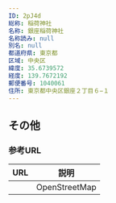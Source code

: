 ```yaml
---
ID: 2pJ4d
総称: 稲荷神社
名称: 銀座稲荷神社
名称読み: null
別名: null
都道府県: 東京都
区域: 中央区
緯度: 35.6739572
経度: 139.7672192
郵便番号: 1040061
住所: 東京都中央区銀座２丁目６−１
---
```


## その他

### 参考URL

| URL | 説明          |
| --- | ------------- |
|     | OpenStreetMap |
